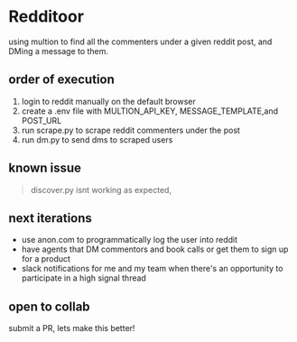# Redditoor

using multion to find all the commenters under a given reddit post, and DMing a message to them.

## order of execution
1. login to reddit manually on the default browser
2. create a .env file with MULTION_API_KEY, MESSAGE_TEMPLATE,and POST_URL
3. run scrape.py to scrape reddit commenters under the post
4. run dm.py to send dms to scraped users

## known issue
> discover.py isnt working as expected, 

## next iterations
* use anon.com to programmatically log the user into reddit
* have agents that DM commentors and book calls or get them to sign up for a product
* slack notifications for me and my team when there's an opportunity to participate in a high signal thread

## open to collab
submit a PR, lets make this better!